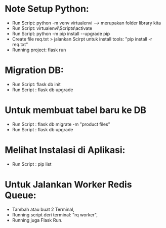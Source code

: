 # Note Setup Python:
- Run Script: python -m venv virtualenvi --> merupakan folder library kita
- Run Script: virtualenvi\Scripts\activate 
- Run Script: python -m pip install --upgrade pip
- Create file req.txt > jalankan Scirpt untuk install tools: "pip install -r req.txt"
- Running project: flask run

# Migration DB:
- Run Script: flask db init
- Run Script : flask db upgrade

# Untuk membuat tabel baru ke DB
- Run Script : flask db migrate -m "product files"
- Run Script : flask db upgrade

# Melihat Instalasi di Aplikasi:
- Run Script : pip list

# Untuk Jalankan Worker Redis Queue:
- Tambah atau buat 2 Terminal,
- Running script deri terminal: "rq worker",
- Running juga Flask Run.